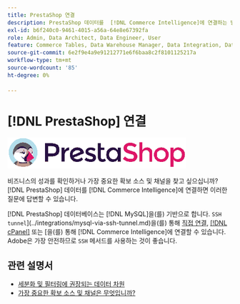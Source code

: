 ```yaml
---
title: PrestaShop 연결
description: PrestaShop 데이터를  [!DNL Commerce Intelligence]에 연결하는 방법을 알아봅니다.
exl-id: b6f240c0-9461-4015-a56a-64e8e67392fa
role: Admin, Data Architect, Data Engineer, User
feature: Commerce Tables, Data Warehouse Manager, Data Integration, Data Import/Export
source-git-commit: 6e2f9e4a9e91212771e6f6baa8c2f8101125217a
workflow-type: tm+mt
source-wordcount: '85'
ht-degree: 0%

---
```


# [!DNL PrestaShop] 연결

![](../../../assets/Prestashop-logo.png)

비즈니스의 성과를 확인하거나 가장 중요한 확보 소스 및 채널을 찾고 싶으십니까? [!DNL PrestaShop] 데이터를 [!DNL Commerce Intelligence]에 연결하면 이러한 질문에 답변할 수 있습니다.

[!DNL PrestaShop] 데이터베이스는 [!DNL MySQL]을(를) 기반으로 합니다. `SSH tunnel`](../integrations/mysql-via-ssh-tunnel.md)을(를) 통해 [직접 연결](../integrations/mysql-via-a-direct-connection.md), [[!DNL cPanel]](../integrations/mysql-via-cpanel.md) 또는 [을(를) 통해 [!DNL Commerce Intelligence]에 연결할 수 있습니다. Adobe은 가장 안전하므로 `SSH` 메서드를 사용하는 것이 좋습니다.

## 관련 설명서

* [세분화 및 필터링에 권장되는 데이터 차원](../../../best-practices/segment-filter.md)
* [가장 중요한 확보 소스 및 채널은 무엇입니까?](../../analysis/most-value-source-channel.md)
